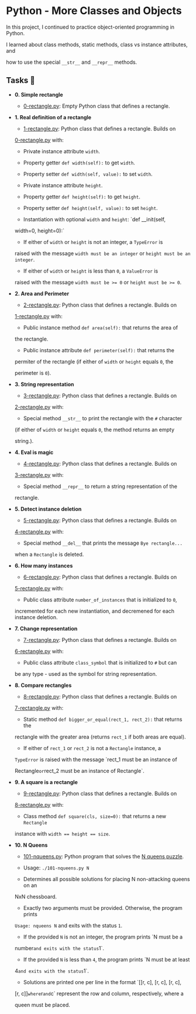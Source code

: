 # Python - More Classes and Objects



In this project, I continued to practice object-oriented programming in Python.

I learned about class methods, static methods, class vs instance attributes, and

how to use the special `__str__` and `__repr__` methods.



## Tasks :page_with_curl:



* **0. Simple rectangle**

  * [0-rectangle.py](./0-rectangle.py): Empty Python class that defines a rectangle.



* **1. Real definition of a rectangle**

  * [1-rectangle.py](./1-rectangle.py): Python class that defines a rectangle. Builds on

  [0-rectangle.py](./0-rectangle.py) with:

    * Private instance attribute `width`.

    * Property getter `def width(self):` to get `width`.

    * Property setter `def width(self, value):` to set `width`.

    * Private instance attribute `height`.

    * Property getter `def height(self):` to get `height`.

    * Property setter `def height(self, value):` to set `height`.

    * Instantiation with optional `width` and `height`: `def __init(self,

    width=0, height=0):`

  * If either of `width` or `height` is not an integer, a `TypeError` is

  raised with the message `width must be an integer` or `height must be an integer`.

  * If either of `width` or `height` is less than `0`, a `ValueError` is

  raised with the message `width must be >= 0` or `height must be >= 0`.



* **2. Area and Perimeter**

  * [2-rectangle.py](./2-rectangle.py): Python class that defines a rectangle. Builds on

  [1-rectangle.py](./1-rectangle.py) with:

    * Public instance method `def area(self):` that returns the area of

    the rectangle.

    * Public instance attribute `def perimeter(self):` that returns the

    permiter of the rectangle (if either of `width` or `height` equals `0`, the

    perimeter is `0`).



* **3. String representation**

  * [3-rectangle.py](./3-rectangle.py): Python class that defines a rectangle. Builds on

  [2-rectangle.py](./2-rectangle.py) with:

    * Special method `__str__` to print the rectangle with the `#` character

    (if either of `width` or `height` equals `0`, the method returns an empty

    string.).



* **4. Eval is magic**

  * [4-rectangle.py](./4-rectangle.py): Python class that defines a rectangle. Builds on

  [3-rectangle.py](./3-rectangle.py) with:

    * Special method `__repr__` to return a string representation of the

    rectangle.



* **5. Detect instance deletion**

  * [5-rectangle.py](./5-rectangle.py): Python class that defines a rectangle. Builds on

  [4-rectangle.py](./4-rectangle.py) with:

    * Special method `__del__` that prints the message `Bye rectangle...`

    when a `Rectangle` is deleted.



* **6. How many instances**

  * [6-rectangle.py](./6-rectangle.py): Python class that defines a rectangle. Builds on

  [5-rectangle.py](./5-rectangle.py) with:

    * Public class attribute `number_of_instances` that is initialized to `0`,

    incremented for each new instantiation, and decremened for each instance deletion.



* **7. Change representation**

  * [7-rectangle.py](./7-rectangle.py): Python class that defines a rectangle. Builds on

  [6-rectangle.py](./6-rectangle.py) with:

    * Public class attribute `class_symbol` that is initialized to `#` but can

    be any type - used as the symbol for string representation.



* **8. Compare rectangles**

  * [8-rectangle.py](./8-rectangle.py): Python class that defines a rectangle. Builds on

  [7-rectangle.py](./7-rectangle.py) with:

    * Static method `def bigger_or_equal(rect_1, rect_2):` that returns the

    rectangle with the greater area (returns `rect_1` if both areas are equal).

    * If either of `rect_1` or `rect_2` is not a `Rectangle` instance, a

    `TypeError` is raised with the message `rect_1 must be an instance of

    Rectangle` or `rect_2 must be an instance of Rectangle`.



* **9. A square is a rectangle**

  * [9-rectangle.py](./9-rectangle.py): Python class that defines a rectangle. Builds on

  [8-rectangle.py](./8-rectangle.py) with:

    * Class method `def square(cls, size=0):` that returns a new `Rectangle`

    instance with `width == height == size`.



* **10. N Queens**

  * [101-nqueens.py](./101-nqueens.py): Python program that solves the [N queens puzzle](https://en.wikipedia.org/wiki/Eight_queens_puzzle).

  * Usage: `./101-nqueens.py N`

  * Determines all possible solutions for placing N non-attacking queens on an

  NxN chessboard.

  * Exactly two arguments must be provided. Otherwise, the program prints

  `Usage: nqueens N` and exits with the status `1`.

  * If the provided `N` is not an integer, the program prints `N must be a

  number` and exits with the status `1`.

  * If the provided `N` is less than `4`, the program prints `N must be at least

  4` and exits with the status `1`.

  * Solutions are printed one per line in the format `[[r, c], [r, c], [r, c],

  [r, c]]` where `r` and `c` represent the row and column, respectively, where a

  queen must be placed.
